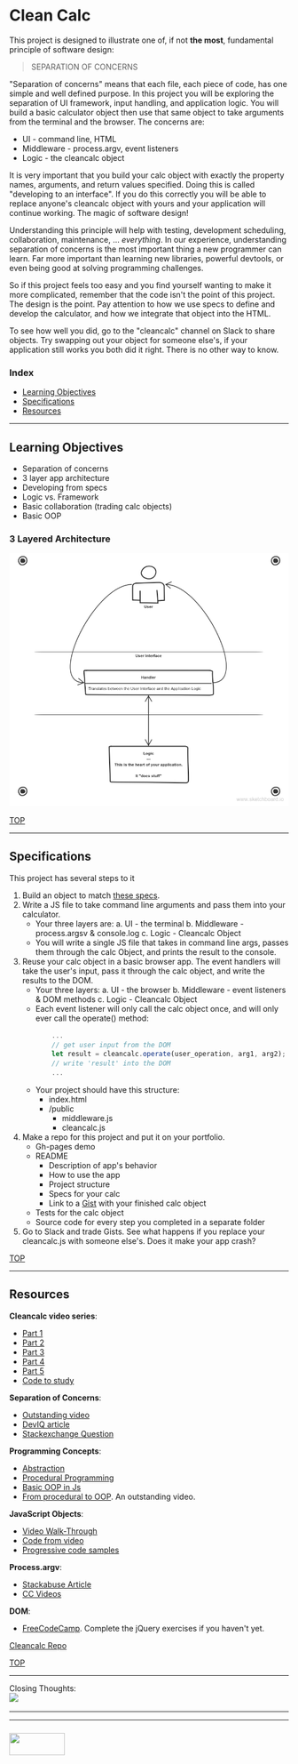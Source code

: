 # Clean Calc

This project is designed to illustrate one of, if not __the most__, fundamental principle of software design:

> SEPARATION OF CONCERNS

"Separation of concerns" means that each file, each piece of code, has one simple and well defined purpose.  In this project you will be exploring the separation of UI framework, input handling, and application logic.  You will build a basic calculator object then use that same object to take arguments from the terminal and the browser.  The concerns are:
* UI - command line, HTML
* Middleware - process.argv, event listeners
* Logic - the cleancalc object

It is very important that you build your calc object with exactly the property names, arguments, and return values specified.  Doing this is called "developing to an interface".  If you do this correctly you will be able to replace anyone's cleancalc object with yours and your application will continue working.  The magic of software design!

Understanding this principle will help with testing, development scheduling, collaboration, maintenance, ... _everything_. In our experience, understanding separation of concerns is the most important thing a new programmer can learn.  Far more important than learning new libraries, powerful devtools, or even being good at solving programming challenges.  

So if this project feels too easy and you find yourself wanting to make it more complicated, remember that the code isn't the point of this project.  The design is the point.  Pay attention to how we use specs to define and develop the calculator, and how we integrate that object into the HTML.

To see how well you did, go to the "cleancalc" channel on Slack to share objects.  Try swapping out your object for someone else's, if your application still works you both did it right.  There is no other way to know.

### Index
* [Learning Objectives](#learning-objectives)
* [Specifications](#specifications)
* [Resources](#resources)

---

## Learning Objectives

* Separation of concerns
* 3 layer app architecture
* Developing from specs
* Logic vs. Framework
* Basic collaboration (trading calc objects)
* Basic OOP

### 3 Layered Architecture

![](./three-layered-architecture.png)

[TOP](#index)

---

## Specifications

This project has several steps to it

1. Build an object to match [these specs](https://github.com/elewa-academy/Fundamentals/blob/master/3-cleancalc/cleancalc-series/1-cleancalc.js). 
2. Write a JS file to take command line arguments and pass them into your calculator. 
    * Your three layers are:
        a. UI - the terminal
        b. Middleware - process.argsv & console.log
        c. Logic - Cleancalc Object
    * You will write a single JS file that takes in command line args, passes them through the calc Object, and prints the result to the console.
3. Reuse your calc object in a basic browser app.  The event handlers will take the user's input, pass it through the calc object, and write the results to the DOM.  
    * Your three layers:
    a. UI - the browser
    b. Middleware - event listeners & DOM methods
    c. Logic - Cleancalc Object
    * Each event listener will only call the calc object once, and will only ever call the operate() method:
        ```js
            ...
            // get user input from the DOM
            let result = cleancalc.operate(user_operation, arg1, arg2);
            // write 'result' into the DOM
            ...
        ```
    * Your project should have this structure:
        * index.html
        * /public
          * middleware.js
          * cleancalc.js
4. Make a repo for this project and put it on your portfolio. 
    * Gh-pages demo
    * README 
        * Description of app's behavior
        * How to use the app
        * Project structure
        * Specs for your calc
        * Link to a [Gist](https://gist.github.com) with your finished calc object
    * Tests for the calc object
    * Source code for every step you completed in a separate folder
5. Go to Slack and trade Gists. See what happens if you replace your cleancalc.js with someone else's.  Does it make your app crash?


[TOP](#index)

---

## Resources

__Cleancalc video series__:
* [Part 1](https://www.youtube.com/watch?v=RXTTYVPPHNo&t=24s)
* [Part 2](https://www.youtube.com/watch?v=WjbQZZpKdd4)
* [Part 3](https://www.youtube.com/watch?v=cjFEm_Drpnw)
* [Part 4](https://www.youtube.com/watch?v=7VjtfihfwuE)
* [Part 5](https://www.youtube.com/watch?v=XgUvVRj2Nao)
* [Code to study](https://github.com/elewa-academy/Fundamentals/tree/master/4-clean-calc/clean-calc-series) 

__Separation of Concerns__:
* [Outstanding video](https://www.youtube.com/watch?v=WDNvqxZBI_U)
* [DevIQ article](http://deviq.com/separation-of-concerns/)
* [Stackexchange Question](https://softwareengineering.stackexchange.com/questions/32581/how-do-you-explain-separation-of-concerns-to-others)


__Programming Concepts__:
* [Abstraction](https://elewa-academy.github.io/General-Resources/programming-resources/abstractions.html)
* [Procedural Programming](https://github.com/elewa-academy/General-Resources/blob/master/docs_src/local-resources/programming-and-paradigms/01-procedural-programming.md)
* [Basic OOP in Js](https://github.com/elewa-academy/General-Resources/blob/master/docs_src/local-resources/programming-and-paradigms/02-oop-single-objects.md)
* [From procedural to OOP](https://www.youtube.com/watch?v=rlLuL3jYLvA).  An outstanding video.

__JavaScript Objects__:
* [Video Walk-Through](https://www.youtube.com/watch?v=f-aKxXt8Y0A)
* [Code from video](./object-video-code)
* [Progressive code samples](https://github.com/elewa-academy/General-Resources/tree/master/docs_src/local-resources/using-js/objects)

__Process.argv__:
* [Stackabuse Article](http://stackabuse.com/command-line-arguments-in-node-js/)
* [CC Videos](https://www.youtube.com/watch?v=PG0_eGxrCAk)

__DOM__:
* [FreeCodeCamp](https://www.freecodecamp.org/).  Complete the jQuery exercises if you haven't yet.



[Cleancalc Repo](https://github.com/elewa-academy/Fundamentals/tree/master/4-clean-calc)


[TOP](#index)

---

Closing Thoughts:  
    ![](http://deviq.com/wp-content/uploads/2014/11/Separation-of-Concerns-Feb-2013.png)




___
___
### <a href="http://elewa.education/blog" target="_blank"><img src="https://user-images.githubusercontent.com/18554853/34921062-506450ae-f97d-11e7-875f-6feeb26ad72d.png" width="100" height="40"/></a>

